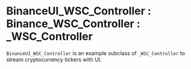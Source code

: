 # BinanceUI_WSC_Controller : Binance_WSC_Controller : _WSC_Controller

`BinanceUI_WSC_Controller` is an example subclass of `_WSC_Controller` to stream cryptocurrency tickers with UI. 
